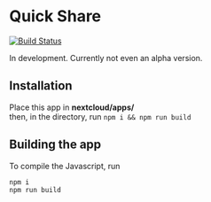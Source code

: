 # Quick Share

[![Build Status](https://ghdrone.garykim.dev/api/badges/gary-kim/quickshare/status.svg)](https://ghdrone.garykim.dev/gary-kim/quickshare)

In development. Currently not even an alpha version. 

## Installation
Place this app in **nextcloud/apps/**  
then, in the directory, run `npm i && npm run build`

## Building the app

To compile the Javascript, run 
```javascript
npm i
npm run build
```
